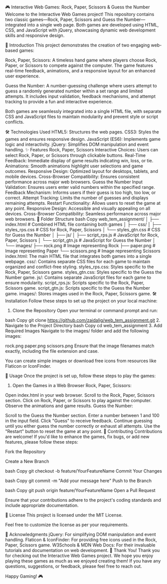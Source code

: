 🎮 Interactive Web Games: Rock, Paper, Scissors & Guess the Number
Welcome to the Interactive Web Games project! This repository contains two classic games—Rock, Paper, Scissors and Guess the Number—integrated into a single web page. Both games are developed using HTML, CSS, and JavaScript with jQuery, showcasing dynamic web development skills and responsive design.

🎉 Introduction
This project demonstrates the creation of two engaging web-based games:

Rock, Paper, Scissors: A timeless hand game where players choose Rock, Paper, or Scissors to compete against the computer. The game features real-time feedback, animations, and a responsive layout for an enhanced user experience.

Guess the Number: A number-guessing challenge where users attempt to guess a randomly generated number within a set range and limited attempts. It includes input validation, feedback mechanisms, and attempt tracking to provide a fun and interactive experience.

Both games are seamlessly integrated into a single HTML file, with separate CSS and JavaScript files to maintain modularity and prevent style or script conflicts.

🛠️ Technologies Used
HTML5: Structures the web pages.
CSS3: Styles the games and ensures responsive design.
JavaScript (ES6): Implements game logic and interactivity.
jQuery: Simplifies DOM manipulation and event handling.
✨ Features
Rock, Paper, Scissors
Interactive Choices: Users can select Rock, Paper, or Scissors through clickable buttons.
Real-Time Feedback: Immediate display of game results indicating win, loss, or tie.
Animations: Smooth animations highlight user selections and game outcomes.
Responsive Design: Optimized layout for desktops, tablets, and mobile devices.
Cross-Browser Compatibility: Ensures consistent performance across major web browsers.
Guess the Number
Input Validation: Ensures users enter valid numbers within the specified range.
Feedback Mechanism: Informs users if their guess is too high, too low, or correct.
Attempt Tracking: Limits the number of guesses and displays remaining attempts.
Restart Functionality: Allows users to reset the game at any point.
Responsive Design: Accessible and visually appealing on all devices.
Cross-Browser Compatibility: Seamless performance across major web browsers.
📁 Folder Structure
bash
Copy
web_tem_assignment/
│
├── index.html                # Combined HTML file containing both games
│
├── css/
│   ├── styles_rps.css        # CSS for Rock, Paper, Scissors
│   └── styles_gtn.css        # CSS for Guess the Number
│
├── js/
│   ├── script_rps.js         # JavaScript for Rock, Paper, Scissors
│   └── script_gtn.js         # JavaScript for Guess the Number
│
└── images/
    ├── rock.png              # Image representing Rock
    ├── paper.png             # Image representing Paper
    └── scissors.png          # Image representing Scissors
index.html: The main HTML file that integrates both games into a single webpage.
css/: Contains separate CSS files for each game to maintain organized and conflict-free styling.
styles_rps.css: Styles specific to the Rock, Paper, Scissors game.
styles_gtn.css: Styles specific to the Guess the Number game.
js/: Contains separate JavaScript files for each game to ensure modularity.
script_rps.js: Scripts specific to the Rock, Paper, Scissors game.
script_gtn.js: Scripts specific to the Guess the Number game.
images/: Stores images used in the Rock, Paper, Scissors game.
🛠️ Installation
Follow these steps to set up the project on your local machine:

1. Clone the Repository
Open your terminal or command prompt and run:

bash
Copy
git clone https://github.com/zaidalig/web_tem_assignment.git
2. Navigate to the Project Directory
bash
Copy
cd web_tem_assignment
3. Add Required Images
Navigate to the images/ folder and add the following images:

rock.png
paper.png
scissors.png
Ensure that the image filenames match exactly, including the file extension and case.

You can create simple images or download free icons from resources like Flaticon or IconFinder.

🚀 Usage
Once the project is set up, follow these steps to play the games:

1. Open the Games in a Web Browser
Rock, Paper, Scissors:

Open index.html in your web browser.
Scroll to the Rock, Paper, Scissors section.
Click on Rock, Paper, or Scissors to play against the computer.
Observe the animations and game results.
Guess the Number:

Scroll to the Guess the Number section.
Enter a number between 1 and 100 in the input field.
Click "Guess" to receive feedback.
Continue guessing until you either guess the number correctly or exhaust all attempts.
Use the "Restart" button to reset the game at any point.
🤝 Contributing
Contributions are welcome! If you'd like to enhance the games, fix bugs, or add new features, please follow these steps:

Fork the Repository

Create a New Branch

bash
Copy
git checkout -b feature/YourFeatureName
Commit Your Changes

bash
Copy
git commit -m "Add your message here"
Push to the Branch

bash
Copy
git push origin feature/YourFeatureName
Open a Pull Request

Ensure that your contributions adhere to the project's coding standards and include appropriate documentation.

📄 License
This project is licensed under the MIT License.

Feel free to customize the license as per your requirements.

🙏 Acknowledgments
jQuery: For simplifying DOM manipulation and event handling.
Flaticon & IconFinder: For providing free icons used in the Rock, Paper, Scissors game.
W3Schools & MDN Web Docs: For their invaluable tutorials and documentation on web development.
🌟 Thank You!
Thank you for checking out the Interactive Web Games project. We hope you enjoy playing these games as much as we enjoyed creating them! If you have any questions, suggestions, or feedback, please feel free to reach out.

Happy Gaming! 🎮
